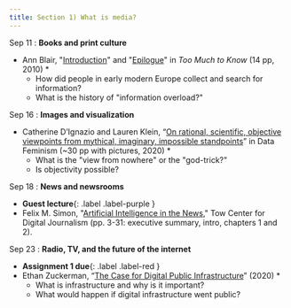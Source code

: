 ```yaml
---
title: Section 1) What is media? 
---
```


Sep 11
: **Books and print culture**
- Ann Blair, "[Introduction](https://www.jstor.org/stable/j.ctt1nptsm.6?seq=1)" and "[Epilogue](https://www.jstor.org/stable/j.ctt1nptsm.12?searchText=&searchUri=&ab_segments=&searchKey=&refreqid=fastly-default%3Aeed771aae425086653f5458046c67086&seq=4)" in _Too Much to Know_ (14 pp, 2010) *
	- How did people in early modern Europe collect and search for information? 
	- What is the history of "information overload?" 

Sep 16 
: **Images and visualization**
- Catherine D’Ignazio and Lauren Klein, “[On rational, scientific, objective viewpoints from mythical, imaginary, impossible standpoints](https://data-feminism.mitpress.mit.edu/pub/5evfe9yd/release/5)” in Data Feminism (~30 pp with pictures, 2020) *
	- What is the "view from nowhere" or the "god-trick?" 
	- Is objectivity possible?

Sep 18
: **News and newsrooms** 
- **Guest lecture**{: .label .label-purple }
- Felix M. Simon, "[Artificial Intelligence in the News](https://towcenter.columbia.edu/sites/default/files/content/Tow%20Report_Felix-Simon-AI-in-the-News.pdf)," Tow Center for Digital Journalism (pp. 3-31: executive summary, intro, chapters 1 and 2). 

Sep 23
: **Radio, TV, and the future of the internet** 
- **Assignment 1 due**{: .label .label-red } 
- Ethan Zuckerman, “[The Case for Digital Public Infrastructure](https://knightcolumbia.org/content/the-case-for-digital-public-infrastructure)” (2020) *
	- What is infrastructure and why is it important? 
	- What would happen if digital infrastructure went public? 
